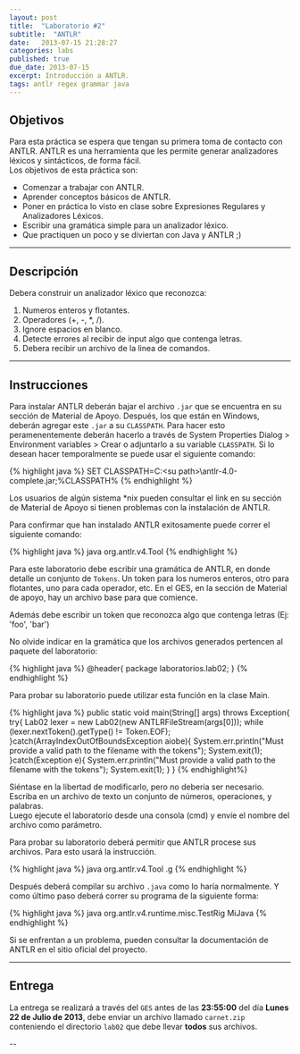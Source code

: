 ```yaml
---
layout: post
title:  "Laboratorio #2"
subtitle:  "ANTLR"
date:   2013-07-15 21:28:27
categories: labs
published: true
due_date: 2013-07-15
excerpt: Introducción a ANTLR.
tags: antlr regex grammar java
---
```


Objetivos
---------
Para esta práctica se espera que tengan su primera toma de contacto con ANTLR. ANTLR es una herramienta que les permite generar analizadores léxicos y sintácticos, de forma fácil.  
Los objetivos de esta práctica son:

- Comenzar a trabajar con ANTLR.
- Aprender conceptos básicos de ANTLR.
- Poner en práctica lo visto en clase sobre Expresiones Regulares y Analizadores Léxicos.
- Escribir una gramática simple para un analizador léxico.
- Que practiquen un poco y se diviertan con Java y ANTLR ;)

---

Descripción
-----------

Debera construir un analizador léxico que reconozca:

1. Numeros enteros y flotantes.
2. Operadores (+, -, \*, /).
3. Ignore espacios en blanco.
4. Detecte errores al recibir de input algo que contenga letras.
5. Debera recibir un archivo de la linea de comandos.

---

Instrucciones
-------------

Para instalar ANTLR deberán bajar el archivo `.jar` que se encuentra en su sección de Material de Apoyo. Después, los que están en Windows, deberán agregar este `.jar` a su `CLASSPATH`. Para hacer esto peramenentemente deberán hacerlo a través de System Properties Dialog > Environment variables > Crear o adjuntarlo a su variable `CLASSPATH`. Si lo desean hacer temporalmente se puede usar el siguiente comando:

{% highlight java %}
SET CLASSPATH=C:\<su path>\antlr-4.0-complete.jar;%CLASSPATH%
{% endhighlight %}

Los usuarios de algún sistema \*nix pueden consultar el link en su sección de Material de Apoyo si tienen problemas con la instalación de ANTLR.

Para confirmar que han instalado ANTLR exitosamente puede correr el siguiente comando:

{% highlight java %}
java org.antlr.v4.Tool
{% endhighlight %}

Para este laboratorio debe escribir una gramática de ANTLR, en donde detalle un conjunto de `Tokens`. Un token para los numeros enteros, otro para flotantes, uno para cada operador, etc.
En el GES, en la sección de Material de apoyo, hay un archivo base para que comience.

Además debe escribir un token que reconozca algo que contenga letras (Ej: 'foo', 'bar')

No olvide indicar en la gramática que los archivos generados pertencen al paquete del laboratorio:

{% highlight java %}
@header{
	  package laboratorios.lab02;
}
{% endhighlight %}

Para probar su laboratorio puede utilizar esta función en la clase Main.

{% highlight java %}
public static void main(String[] args) throws Exception{
		try{
				    Lab02 lexer = new Lab02(new ANTLRFileStream(args[0]));
						    while (lexer.nextToken().getType() != Token.EOF);
								}catch(ArrayIndexOutOfBoundsException aiobe){
										    System.err.println("Must provide a valid path to the filename with the tokens");
												    System.exit(1);
														}catch(Exception e){
																    System.err.println("Must provide a valid path to the filename with the tokens");
																		    System.exit(1);
																				}
}
{% endhighlight%}

Siéntase en la libertad de modificarlo, pero no deberia ser necesario.  
Escriba en un archivo de texto un conjunto de números, operaciones, y palabras.  
Luego ejecute el laboratorio desde una consola (cmd) y envíe el nombre del archivo como parámetro.

Para probar su laboratorio deberá permitir que ANTLR procese sus archivos. Para esto usará la instrucción.

{% highlight java %}
java org.antlr.v4.Tool <MiArchivo>.g
{% endhighlight %}

Después deberá compilar su archivo `.java` como lo haría normalmente. Y como último paso deberá correr su programa de la siguiente forma:

{% highlight java %}
java org.antlr.v4.runtime.misc.TestRig MiJava
{% endhighlight %}

Si se enfrentan a un problema, pueden consultar la documentación de ANTLR en el sitio oficial del proyecto.

---

Entrega
-------

La entrega se realizará a través del `GES` antes de las **23:55:00** del día **Lunes 22 de Julio de 2013**, debe enviar un archivo llamado `carnet.zip` conteniendo el directorio `lab02` que debe llevar **todos** sus archivos.


--

